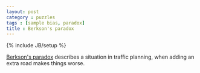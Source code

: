 ```yaml
---
layout: post
category : puzzles
tags : [sample bias, paradox]
title : Berkson's paradox
---
```

{% include JB/setup %}

[Berkson's paradox](http://en.wikipedia.org/wiki/Berkson%27s_paradox) describes a situation in traffic planning, when adding an extra road makes things worse. 

